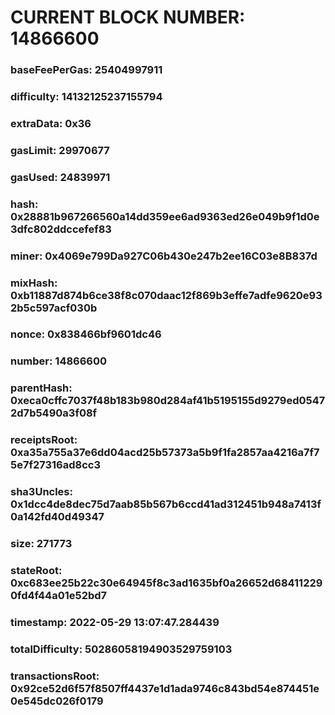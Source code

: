 # CURRENT BLOCK NUMBER: 14866600

### baseFeePerGas: 25404997911
### difficulty: 14132125237155794
### extraData: 0x36
### gasLimit: 29970677
### gasUsed: 24839971
### hash: 0x28881b967266560a14dd359ee6ad9363ed26e049b9f1d0e3dfc802ddccefef83
### miner: 0x4069e799Da927C06b430e247b2ee16C03e8B837d
### mixHash: 0xb11887d874b6ce38f8c070daac12f869b3effe7adfe9620e932b5c597acf030b
### nonce: 0x838466bf9601dc46
### number: 14866600
### parentHash: 0xeca0cffc7037f48b183b980d284af41b5195155d9279ed05472d7b5490a3f08f
### receiptsRoot: 0xa35a755a37e6dd04acd25b57373a5b9f1fa2857aa4216a7f75e7f27316ad8cc3
### sha3Uncles: 0x1dcc4de8dec75d7aab85b567b6ccd41ad312451b948a7413f0a142fd40d49347
### size: 271773
### stateRoot: 0xc683ee25b22c30e64945f8c3ad1635bf0a26652d684112290fd4f44a01e52bd7
### timestamp: 2022-05-29 13:07:47.284439
### totalDifficulty: 50286058194903529759103
### transactionsRoot: 0x92ce52d6f57f8507ff4437e1d1ada9746c843bd54e874451e0e545dc026f0179
